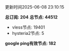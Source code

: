 更新时间2025-06-08 23:10:15

**总订阅: 204**
**总节点: 44512**
- vless节点: 19401
- hysteria2节点: 5

**google ping有效节点: 182**
